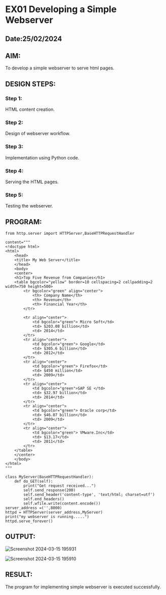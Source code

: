 # EX01 Developing a Simple Webserver
## Date:25/02/2024

## AIM:
To develop a simple webserver to serve html pages.

## DESIGN STEPS:
### Step 1: 
HTML content creation.

### Step 2:
Design of webserver workflow.

### Step 3:
Implementation using Python code.

### Step 4:
Serving the HTML pages.

### Step 5:
Testing the webserver.

## PROGRAM:
```
from http.server import HTTPServer,BaseHTTPRequestHandler

content="""
<!doctype html>
<html>
    <head>
    <title> My Web Server</title>
    </head>
    <body>
    <center>
    <h1>Top Five Revenue from Companies</h1>
    <table bgcolor="yellow" border=10 cellspacing=2 cellpadding=2 width=750 height=500>
        <tr bgcolor="green" align="center">
            <th> Company Name</th>
            <th> Revenue</th>
            <th> Financial Year</th>
        </tr>

        <tr align="center">
            <td bgcolor="green"> Micro Soft</td>
            <td> $203.08 billion</td>
            <td> 2014</td>
        </tr>
        <tr align="center">
            <td bgcolor="green"> Google</td>
            <td> $305.6 billion</td>
            <td> 2012</td>
        </tr>
        <tr align="center">
            <td bgcolor="green"> Firefox</td>
            <td> $450 million</td>
            <td> 2009</td>
        </tr>
        <tr align="center">
            <td bgcolor="green">SAP SE </td>
            <td> $32.97 billion</td>
            <td> 2014</td>
        </tr>
        <tr align="center">
            <td bgcolor="green"> Oracle corp</td>
            <td> $46.07 billion</td>
            <td> 2009</td>
        </tr>
        <tr align="center">
            <td bgcolor="green"> VMware.Inc</td>
            <td> $13.17</td>
            <td> 2011</td>
        </tr>
    </table>
    </center>
    </body>
</html>
"""

class MyServer(BaseHTTPRequestHandler):
    def do_GET(self):
        print("Get request received...")
        self.send_response(200) 
        self.send_header('content-type', 'text/html; charset=utf')       
        self.end_headers()
        self.wfile.write(content.encode())
server_address =('',8000)
httpd = HTTPServer(server_address,MyServer)
print("my webserver is running.....") 
httpd.serve_forever()
```



## OUTPUT:
![Screenshot 2024-03-15 195931](https://github.com/tharunkumaran2006/simplewebserver/assets/151625188/35f7b673-05aa-48a1-8bdf-ff4b28b10224)

![Screenshot 2024-03-15 195910](https://github.com/tharunkumaran2006/simplewebserver/assets/151625188/aa703d07-93e3-4a4b-8aff-d4f7479bb085)

## RESULT:
The program for implementing simple webserver is executed successfully.
